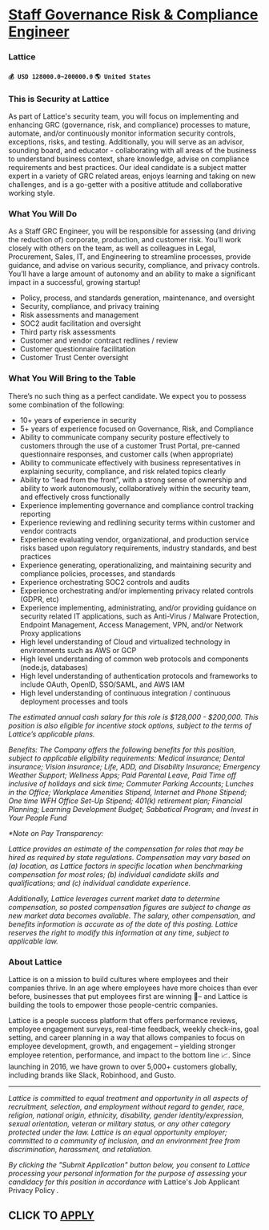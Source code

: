 # [Staff Governance Risk & Compliance Engineer](https://www.remotewlb.com/apply/staff-governance-risk-compliance-engineer-88005)  
### Lattice  
#### `💰 USD 128000.0~200000.0` `🌎 United States`  

### **This is Security at Lattice**

As part of Lattice's security team, you will focus on implementing and enhancing GRC (governance, risk, and compliance) processes to mature, automate, and/or continuously monitor information security controls, exceptions, risks, and testing. Additionally, you will serve as an advisor, sounding board, and educator - collaborating with all areas of the business to understand business context, share knowledge, advise on compliance requirements and best practices. Our ideal candidate is a subject matter expert in a variety of GRC related areas, enjoys learning and taking on new challenges, and is a go-getter with a positive attitude and collaborative working style.

### **What You Will Do**

As a Staff GRC Engineer, you will be responsible for assessing (and driving the reduction of) corporate, production, and customer risk. You’ll work closely with others on the team, as well as colleagues in Legal, Procurement, Sales, IT, and Engineering to streamline processes, provide guidance, and advise on various security, compliance, and privacy controls. You’ll have a large amount of autonomy and an ability to make a significant impact in a successful, growing startup!

  * Policy, process, and standards generation, maintenance, and oversight
  * Security, compliance, and privacy training
  * Risk assessments and management
  * SOC2 audit facilitation and oversight
  * Third party risk assessments
  * Customer and vendor contract redlines / review
  * Customer questionnaire facilitation
  * Customer Trust Center oversight

###  **What You Will Bring to the Table**

There’s no such thing as a perfect candidate. We expect you to possess some combination of the following:

  * 10+ years of experience in security
  * 5+ years of experience focused on Governance, Risk, and Compliance
  * Ability to communicate company security posture effectively to customers through the use of a customer Trust Portal, pre-canned questionnaire responses, and customer calls (when appropriate)
  * Ability to communicate effectively with business representatives in explaining security, compliance, and risk related topics clearly
  * Ability to “lead from the front”, with a strong sense of ownership and ability to work autonomously, collaboratively within the security team, and effectively cross functionally
  * Experience implementing governance and compliance control tracking reporting
  * Experience reviewing and redlining security terms within customer and vendor contracts
  * Experience evaluating vendor, organizational, and production service risks based upon regulatory requirements, industry standards, and best practices
  * Experience generating, operationalizing, and maintaining security and compliance policies, processes, and standards
  * Experience orchestrating SOC2 controls and audits
  * Experience orchestrating and/or implementing privacy related controls (GDPR, etc)
  * Experience implementing, administrating, and/or providing guidance on security related IT applications, such as Anti-Virus / Malware Protection, Endpoint Management, Access Management, VPN, and/or Network Proxy applications
  * High level understanding of Cloud and virtualized technology in environments such as AWS or GCP
  * High level understanding of common web protocols and components (node.js, databases)
  * High level understanding of authentication protocols and frameworks to include OAuth, OpenID, SSO/SAML, and AWS IAM
  * High level understanding of continuous integration / continuous deployment processes and tools

 _The estimated annual cash salary for this role is $128,000 - $200,000. This position is also eligible for incentive stock options, subject to the terms of Lattice’s applicable plans._

 _Benefits: The Company offers the following benefits for this position, subject to applicable eligibility requirements: Medical insurance; Dental insurance; Vision insurance; Life, ADD, and Disability Insurance; Emergency Weather Support; Wellness Apps; Paid Parental Leave, Paid Time off inclusive of holidays and sick time; Commuter Parking Accounts; Lunches in the Office; Workplace Amenities Stipend, Internet and Phone Stipend; One time WFH Office Set-Up Stipend; 401(k) retirement plan; Financial Planning; Learning Development Budget; Sabbatical Program; and Invest in Your People Fund_

 _*Note on Pay Transparency:_

 _Lattice provides an estimate of the compensation for roles that may be hired as required by state regulations. Compensation may vary based on (a) location, as Lattice factors in specific location when benchmarking compensation for most roles; (b) individual candidate skills and qualifications; and (c) individual candidate experience._

 _Additionally, Lattice leverages current market data to determine compensation, so posted compensation figures are subject to change as new market data becomes available. The salary, other compensation, and benefits information is accurate as of the date of this posting. Lattice reserves the right to modify this information at any time, subject to applicable law._

###  **About Lattice**

Lattice is on a mission to build cultures where employees and their companies thrive. In an age where employees have more choices than ever before, businesses that put employees first are winning 🏅– and Lattice is building the tools to empower those people-centric companies.

Lattice is a people success platform that offers performance reviews, employee engagement surveys, real-time feedback, weekly check-ins, goal setting, and career planning in a way that allows companies to focus on employee development, growth, and engagement – yielding stronger employee retention, performance, and impact to the bottom line 📈. Since launching in 2016, we have grown to over 5,000+ customers globally, including brands like Slack, Robinhood, and Gusto.

* * *

 _Lattice is committed to equal treatment and opportunity in all aspects of recruitment, selection, and employment without regard to gender, race, religion, national origin, ethnicity, disability, gender identity/expression, sexual orientation, veteran or military status, or any other category protected under the law. Lattice is an equal opportunity employer; committed to a community of inclusion, and an environment free from discrimination, harassment, and retaliation._

 _By clicking the "Submit Application" button below, you consent to Lattice processing your personal information for the purpose of assessing your candidacy for this position in accordance with_ Lattice's Job Applicant Privacy Policy _._

  
## CLICK TO [APPLY](https://www.remotewlb.com/apply/staff-governance-risk-compliance-engineer-88005)


